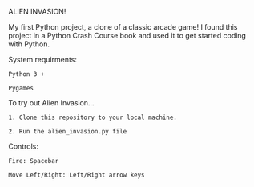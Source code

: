 ALIEN INVASION!

My first Python project, a clone of a classic arcade game!
I found this project in a Python Crash Course book and used it to get started coding with Python.

System requirments:

    Python 3 +
    
    Pygames

To try out Alien Invasion...

    1. Clone this repository to your local machine.

    2. Run the alien_invasion.py file


Controls:

    Fire: Spacebar

    Move Left/Right: Left/Right arrow keys